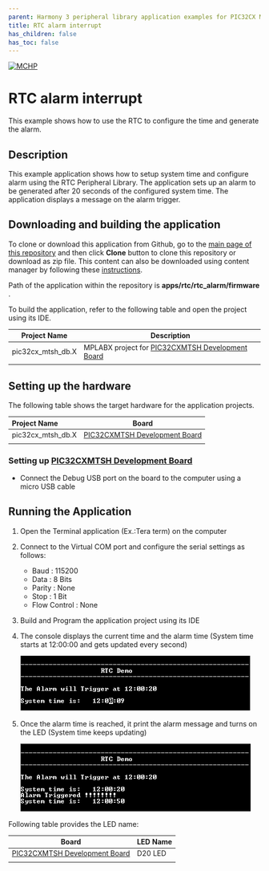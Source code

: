 ```yaml
---
parent: Harmony 3 peripheral library application examples for PIC32CX MT family
title: RTC alarm interrupt 
has_children: false
has_toc: false
---
```


[![MCHP](https://www.microchip.com/ResourcePackages/Microchip/assets/dist/images/logo.png)](https://www.microchip.com)

# RTC alarm interrupt

This example shows how to use the RTC to configure the time and generate the alarm.

## Description

This example application shows how to setup system time and configure alarm using the RTC Peripheral Library. The application sets up an alarm to be generated after 20 seconds of the configured system time. The application displays a message on the alarm trigger.

## Downloading and building the application

To clone or download this application from Github, go to the [main page of this repository](https://github.com/Microchip-MPLAB-Harmony/csp_apps_pic32cx_mt) and then click **Clone** button to clone this repository or download as zip file.
This content can also be downloaded using content manager by following these [instructions](https://github.com/Microchip-MPLAB-Harmony/contentmanager/wiki).

Path of the application within the repository is **apps/rtc/rtc_alarm/firmware** .

To build the application, refer to the following table and open the project using its IDE.

| Project Name      | Description                                    |
| ----------------- | ---------------------------------------------- |
| pic32cx_mtsh_db.X | MPLABX project for [PIC32CXMTSH Development Board](https://www.microchip.com/en-us/development-tool/PIC32CXMTSH-DB) |
|||

## Setting up the hardware

The following table shows the target hardware for the application projects.

| Project Name| Board|
|:---------|:---------:|
| pic32cx_mtsh_db.X | [PIC32CXMTSH Development Board](https://www.microchip.com/en-us/development-tool/PIC32CXMTSH-DB)
|||

### Setting up [PIC32CXMTSH Development Board](https://www.microchip.com/en-us/development-tool/PIC32CXMTSH-DB)

- Connect the Debug USB port on the board to the computer using a micro USB cable

## Running the Application

1. Open the Terminal application (Ex.:Tera term) on the computer
2. Connect to the Virtual COM port and configure the serial settings as follows:
    - Baud : 115200
    - Data : 8 Bits
    - Parity : None
    - Stop : 1 Bit
    - Flow Control : None
3. Build and Program the application project using its IDE
4. The console displays the current time and the alarm time (System time starts at 12:00:00 and gets updated every second)

    ![output](images/output_rtc_alarm_1.png)

5. Once the alarm time is reached, it print the alarm message and turns on the LED (System time keeps updating)

    ![output](images/output_rtc_alarm_2.png)

Following table provides the LED name:

| Board      | LED Name |
| ---------- | ---------------- |
| [PIC32CXMTSH Development Board](https://www.microchip.com/en-us/development-tool/PIC32CXMTSH-DB) | D20 LED |
|||
